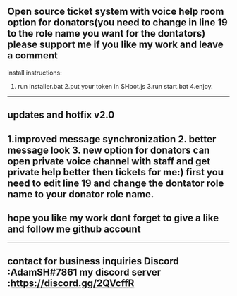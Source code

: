 Open source ticket system with voice help room option for donators(you need to change in line 19 to the role name you want for the dontators) please support me if you like my work and leave a comment
-------------------------------------------------------------------

install instructions:
1. run installer.bat
2.put your token in SHbot.js
3.run start.bat
4.enjoy.
-----------------------------------------------
updates and hotfix v2.0
----------------------------------------------
1.improved message synchronization
2. better message look
3. new option for donators can open private voice channel with staff and get private help better then tickets for me:)
first you need to edit line 19 and change the dontator role name to your donator role name.
----------------------------------------------
hope you like my work dont forget to give a like and follow me github account
----------------------------------------------
----------------------------------------
contact for business inquiries
Discord :AdamSH#7861
my discord server :https://discord.gg/2QVcffR
------------------------------------------------
